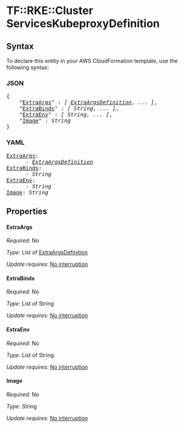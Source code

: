 # TF::RKE::Cluster ServicesKubeproxyDefinition

## Syntax

To declare this entity in your AWS CloudFormation template, use the following syntax:

### JSON

<pre>
{
    "<a href="#extraargs" title="ExtraArgs">ExtraArgs</a>" : <i>[ <a href="extraargsdefinition.md">ExtraArgsDefinition</a>, ... ]</i>,
    "<a href="#extrabinds" title="ExtraBinds">ExtraBinds</a>" : <i>[ String, ... ]</i>,
    "<a href="#extraenv" title="ExtraEnv">ExtraEnv</a>" : <i>[ String, ... ]</i>,
    "<a href="#image" title="Image">Image</a>" : <i>String</i>
}
</pre>

### YAML

<pre>
<a href="#extraargs" title="ExtraArgs">ExtraArgs</a>: <i>
      - <a href="extraargsdefinition.md">ExtraArgsDefinition</a></i>
<a href="#extrabinds" title="ExtraBinds">ExtraBinds</a>: <i>
      - String</i>
<a href="#extraenv" title="ExtraEnv">ExtraEnv</a>: <i>
      - String</i>
<a href="#image" title="Image">Image</a>: <i>String</i>
</pre>

## Properties

#### ExtraArgs

_Required_: No

_Type_: List of <a href="extraargsdefinition.md">ExtraArgsDefinition</a>

_Update requires_: [No interruption](https://docs.aws.amazon.com/AWSCloudFormation/latest/UserGuide/using-cfn-updating-stacks-update-behaviors.html#update-no-interrupt)

#### ExtraBinds

_Required_: No

_Type_: List of String

_Update requires_: [No interruption](https://docs.aws.amazon.com/AWSCloudFormation/latest/UserGuide/using-cfn-updating-stacks-update-behaviors.html#update-no-interrupt)

#### ExtraEnv

_Required_: No

_Type_: List of String

_Update requires_: [No interruption](https://docs.aws.amazon.com/AWSCloudFormation/latest/UserGuide/using-cfn-updating-stacks-update-behaviors.html#update-no-interrupt)

#### Image

_Required_: No

_Type_: String

_Update requires_: [No interruption](https://docs.aws.amazon.com/AWSCloudFormation/latest/UserGuide/using-cfn-updating-stacks-update-behaviors.html#update-no-interrupt)

